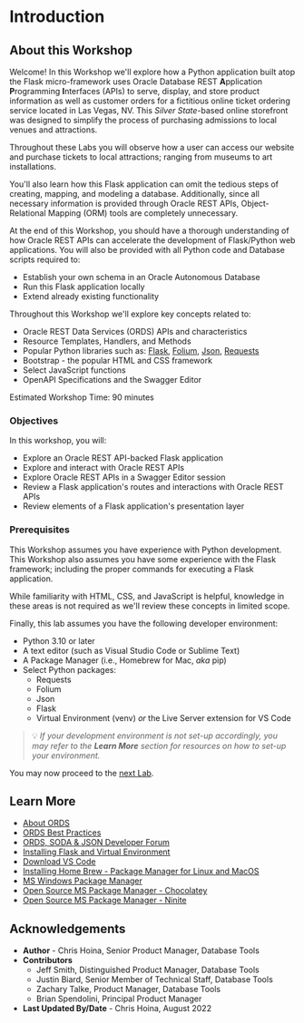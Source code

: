 # Introduction

## About this Workshop

Welcome! In this Workshop we'll explore how a Python application built atop the Flask micro-framework uses Oracle Database REST **A**pplication **P**rogramming **I**nterfaces (APIs) to serve, display, and store product information as well as customer orders for a fictitious online ticket ordering service located in Las Vegas, NV. This *Silver State*-based online storefront was designed to simplify the process of purchasing admissions to local venues and attractions.

Throughout these Labs you will observe how a user can access our website and purchase tickets to local attractions; ranging from museums to art installations.

You'll also learn how this Flask application can omit the tedious steps of creating, mapping, and modeling a database. Additionally, since all necessary information is provided through Oracle REST APIs, Object-Relational Mapping (ORM) tools are completely unnecessary.

At the end of this Workshop, you should have a thorough understanding of how Oracle REST APIs can accelerate the development of Flask/Python web applications. You will also be provided with all Python code and Database scripts required to:

- Establish your own schema in an Oracle Autonomous Database
- Run this Flask application locally
- Extend already existing functionality

Throughout this Workshop we'll explore key concepts related to: 

- Oracle REST Data Services (ORDS) APIs and characteristics
- Resource Templates, Handlers, and Methods 
- Popular Python libraries such as: [Flask](https://flask.palletsprojects.com/en/2.2.x/), [Folium](https://python-visualization.github.io/folium/), [Json](https://docs.python.org/3/library/json.html), [Requests](https://requests.readthedocs.io/en/latest/)
- Bootstrap - the popular HTML and CSS framework
- Select JavaScript functions
- OpenAPI Specifications and the Swagger Editor

Estimated Workshop Time: 90 minutes

### Objectives

In this workshop, you will:

- Explore an Oracle REST API-backed Flask application
- Explore and interact with Oracle REST APIs
- Explore Oracle REST APIs in a Swagger Editor session
- Review a Flask application's routes and interactions with Oracle REST APIs
- Review elements of a Flask application's presentation layer

### Prerequisites

This Workshop assumes you have experience with Python development. This Workshop also assumes you have some experience with the Flask framework; including the proper commands for executing a Flask application.

While familiarity with HTML, CSS, and JavaScript is helpful, knowledge in these areas is not required as we'll review these concepts in limited scope. 

Finally, this lab assumes you have the following developer environment: 

- Python 3.10 or later 
- A text editor (such as Visual Studio Code or Sublime Text)
- A Package Manager (i.e., Homebrew for Mac, *aka* pip)
- Select Python packages: 
  - Requests 
  - Folium
  - Json
  - Flask 
  - Virtual Environment (venv) *or* the Live Server extension for VS Code 

> 💡 *If your development environment is not set-up accordingly, you may refer to the **Learn More** section for resources on how to set-up your environment.*

You may now proceed to the [next Lab](#Next).

## Learn More

* [About ORDS](https://www.oracle.com/database/technologies/appdev/rest.html)
* [ORDS Best Practices](https://www.oracle.com/database/technologies/appdev/rest/best-practices/)
* [ORDS, SODA & JSON Developer Forum](https://community.oracle.com/tech/developers/categories/oracle_rest_data_services) 
* [Installing Flask and Virtual Environment](https://flask.palletsprojects.com/en/2.1.x/installation/)
* [Download VS Code](https://code.visualstudio.com/download)
* [Installing Home Brew - Package Manager for Linux and MacOS](https://docs.brew.sh/Installation)
* [MS Windows Package Manager](https://docs.microsoft.com/en-us/windows/package-manager/)
* [Open Source MS Package Manager - Chocolatey](https://chocolatey.org/)
* [Open Source MS Package Manager - Ninite](https://ninite.com/)

## Acknowledgements

* **Author** - Chris Hoina, Senior Product Manager, Database Tools
* **Contributors**
  - Jeff Smith, Distinguished Product Manager, Database Tools
  - Justin Biard, Senior Member of Technical Staff, Database Tools 
  - Zachary Talke, Product Manager, Database Tools
  - Brian Spendolini, Principal Product Manager
* **Last Updated By/Date** - Chris Hoina, August 2022
